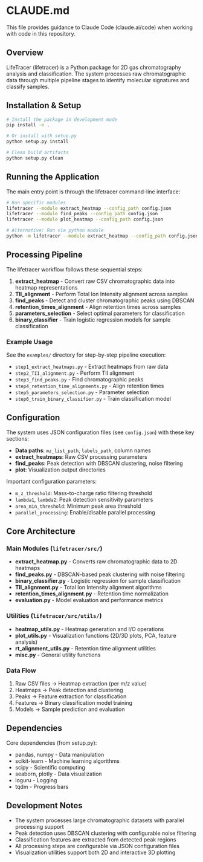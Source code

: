 # CLAUDE.md

This file provides guidance to Claude Code (claude.ai/code) when working with code in this repository.

## Overview

LifeTracer (lifetracer) is a Python package for 2D gas chromatography analysis and classification. The system processes raw chromatographic data through multiple pipeline stages to identify molecular signatures and classify samples.

## Installation & Setup

```bash
# Install the package in development mode
pip install -e .

# Or install with setup.py
python setup.py install

# Clean build artifacts
python setup.py clean
```

## Running the Application

The main entry point is through the lifetracer command-line interface:

```bash
# Run specific modules
lifetracer --module extract_heatmap --config_path config.json
lifetracer --module find_peaks --config_path config.json
lifetracer --module plot_heatmap --config_path config.json

# Alternative: Run via python module
python -m lifetracer --module extract_heatmap --config_path config.json
```

## Processing Pipeline

The lifetracer workflow follows these sequential steps:

1. **extract_heatmap** - Convert raw CSV chromatographic data into heatmap representations
2. **TII_alignment** - Perform Total Ion Intensity alignment across samples
3. **find_peaks** - Detect and cluster chromatographic peaks using DBSCAN
4. **retention_times_alignment** - Align retention times across samples
5. **parameters_selection** - Select optimal parameters for classification
6. **binary_classifier** - Train logistic regression models for sample classification

### Example Usage

See the `examples/` directory for step-by-step pipeline execution:
- `step1_extract_heatmaps.py` - Extract heatmaps from raw data
- `step2_TII_alignment.py` - Perform TII alignment
- `step3_find_peaks.py` - Find chromatographic peaks
- `step4_retention_time_alignments.py` - Align retention times
- `step5_parameters_selection.py` - Parameter selection
- `step6_train_binary_classifier.py` - Train classification model

## Configuration

The system uses JSON configuration files (see `config.json`) with these key sections:

- **Data paths**: `mz_list_path`, `labels_path`, column names
- **extract_heatmaps**: Raw CSV processing parameters
- **find_peaks**: Peak detection with DBSCAN clustering, noise filtering
- **plot**: Visualization output directories

Important configuration parameters:
- `m_z_threshold`: Mass-to-charge ratio filtering threshold
- `lambda1`, `lambda2`: Peak detection sensitivity parameters
- `area_min_threshold`: Minimum peak area threshold
- `parallel_processing`: Enable/disable parallel processing

## Core Architecture

### Main Modules (`lifetracer/src/`)
- **extract_heatmap.py** - Converts raw chromatographic data to 2D heatmaps
- **find_peaks.py** - DBSCAN-based peak clustering with noise filtering
- **binary_classifier.py** - Logistic regression for sample classification
- **TII_alignment.py** - Total Ion Intensity alignment algorithms
- **retention_times_alignment.py** - Retention time normalization
- **evaluation.py** - Model evaluation and performance metrics

### Utilities (`lifetracer/src/utils/`)
- **heatmap_utils.py** - Heatmap generation and I/O operations
- **plot_utils.py** - Visualization functions (2D/3D plots, PCA, feature analysis)
- **rt_alignment_utils.py** - Retention time alignment utilities
- **misc.py** - General utility functions

### Data Flow
1. Raw CSV files → Heatmap extraction (per m/z value)
2. Heatmaps → Peak detection and clustering
3. Peaks → Feature extraction for classification
4. Features → Binary classification model training
5. Models → Sample prediction and evaluation

## Dependencies

Core dependencies (from setup.py):
- pandas, numpy - Data manipulation
- scikit-learn - Machine learning algorithms
- scipy - Scientific computing
- seaborn, plotly - Data visualization
- loguru - Logging
- tqdm - Progress bars

## Development Notes

- The system processes large chromatographic datasets with parallel processing support
- Peak detection uses DBSCAN clustering with configurable noise filtering
- Classification features are extracted from detected peak regions
- All processing steps are configurable via JSON configuration files
- Visualization utilities support both 2D and interactive 3D plotting